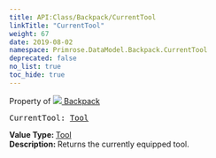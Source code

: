 ```yaml
---
title: API:Class/Backpack/CurrentTool
linkTitle: "CurrentTool"
weight: 67
date: 2019-08-02
namespace: Primrose.DataModel.Backpack.CurrentTool
deprecated: false
no_list: true
toc_hide: true
---
```

Property of <a href="/docs/api-reference/Class/Backpack"><img src="/icons/silk/folder_wrench.png"/>&nbsp;Backpack</a>
<pre class="method-declaration">
CurrentTool: <a class="type" href="/docs/api-reference/Class/Tool">Tool</a></pre>
<b>Value Type: </b>
<a class="type" href="/docs/api-reference/Class/Tool">Tool</a>
<br/>
<b>Description: </b>
Returns the currently equipped tool.

